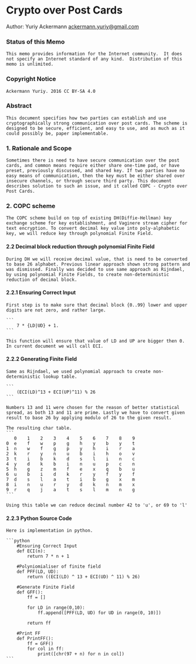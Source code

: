 Crypto over Post Cards
===

Author: Yuriy Ackermann <ackermann.yuriy@gmail.com>

### Status of this Memo
    
    This memo provides information for the Internet community.  It does not specify an Internet standard of any kind.  Distribution of this memo is unlimited.

### Copyright Notice
    
    Ackermann Yuriy. 2016 CC BY-SA 4.0


### Abstract

    This document specifies how two parties can establish and use cryptographically strong communication over post cards. The scheme is designed to be secure, efficient, and easy to use, and as much as it could possibly be, paper implementable.

### 1. Rationale and Scope

    Sometimes there is need to have secure communication over the post cards, and common means require either share one-time pad, or have preset, previously discussed, and shared key. If two parties have no easy means of communication, then the key must be either shared over insecure channels, or through secure third party. This document describes solution to such an issue, and it called COPC - Crypto over Post Cards.

### 2. COPC scheme

    The COPC scheme build on top of existing DH(Diffie-Hellman) key exchange scheme for key establishment, and Vaginere stream cipher for text encryption. To convert decimal key value into poly-alphabetic key, we will reduce key through polynomial Finite Field.


#### 2.2 Decimal block reduction through polynomial Finite Field

    During DH we will receive decimal value, that is need to be converted to base 26 alphabet. Previous linear approach shown strong pattern and was dismissed. Finally was decided to use same approach as Rijndael, by using polynomial Finite Fields, to create non-deterministic reduction of decimal block.


#### 2.2.1 Ensuring Correct Input
    First step is to make sure that decimal block {0..99} lower and upper digits are not zero, and rather large. 

    ```
        7 * {LD|UD} + 1.
    ```

    This function will ensure that value of LD and UP are bigger then 0. In current document we will call ECI.

#### 2.2.2 Generating Finite Field
    Same as Rijndael, we used polynomial approach to create non-deterministic lookup table.

    ```
        (ECI(LD)^13 + ECI(UP)^11) % 26
    ```

    Numbers 13 and 11 were chosen for the reason of better statistical spread, as both 13 and 11 are prime. Lastly we have to convert given result to base 26 by applying modulo of 26 to the given result.

    The resulting char table.
    ```
       0    1    2    3    4    5    6    7    8    9 
    0  e    f    w    p    g    h    y    b    y    t
    1  n    w    f    g    p    y    h    i    r    a
    2  k    r    y    n    u    b    i    h    o    v
    3  t    i    b    k    d    s    l    i    n    c
    4  y    d    k    b    i    n    u    p    c    n
    5  h    g    z    m    f    e    x    q    b    u
    6  u    b    i    d    k    r    y    f    y    f
    7  d    s    l    a    t    i    b    g    x    m
    8  i    n    u    r    y    d    k    n    m    x
    9  r    q    j    a    t    s    l    m    n    g
    ```

    Using this table we can reduce decimal number 42 to 'u', or 69 to 'l'

#### 2.2.3 Python Source Code
    
    Here is implementation in python.

    ```python
        #Ensuring Correct Input
        def ECI(n):
            return 7 * n + 1

        #Polyniomialiser of finite field
        def PFF(LD, UD): 
            return ((ECI(LD) ^ 13 + ECI(UD) ^ 11) % 26)

        #Generate Finite Field
        def GFF():
            ff = []

            for LD in range(0,10):
                ff.append([PFF(LD, UD) for UD in range(0, 10)])

            return ff

        #Print FF
        def PrintFF():
            ff = GFF()
            for col in ff:
                print([chr(97 + n) for n in col])
    ```
